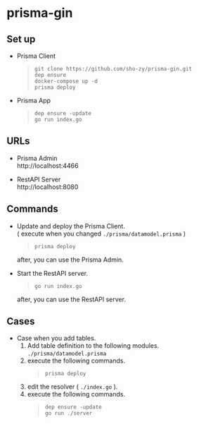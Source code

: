 # prisma-gin
## Set up
- Prisma Client
  > `git clone https://github.com/sho-zy/prisma-gin.git`  
  > `dep ensure`  
  > `docker-compose up -d`  
  > `prisma deploy`  

- Prisma App
  > `dep ensure -update`  
  > `go run index.go`  

## URLs
- Prisma Admin  
  http://localhost:4466

- RestAPI Server  
  http://localhost:8080

## Commands
- Update and deploy the Prisma Client.  
  ( execute when you changed `./prisma/datamodel.prisma` )  
  > `prisma deploy`

  after, you can use the Prisma Admin.

- Start the RestAPI server. 
  > `go run index.go`  

  after, you can use the RestAPI server.

## Cases
- Case when you add tables.
  1. Add table definition to the following modules.  
   `./prisma/datamodel.prisma`  
  2. execute the following commands.  
        > `prisma deploy`  
  3. edit the resolver ( `./index.go` ).  
  4. execute the following commands.  
        > `dep ensure -update`  
        > `go run ./server`  
